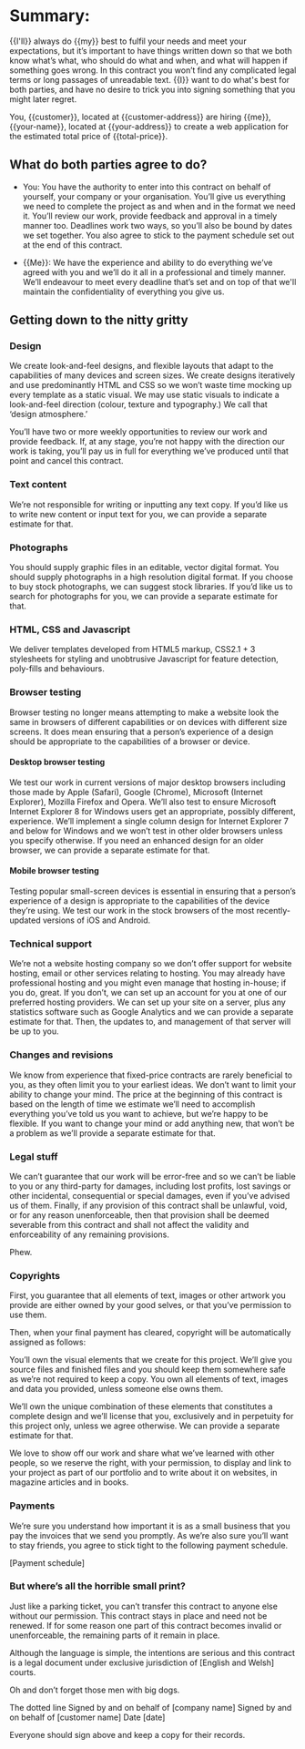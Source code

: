 # Summary:
{{I'll}} always do {{my}} best to fulfil your needs and meet your expectations, but it’s important to have things written down so that we both know what’s what, who should do what and when, and what will happen if something goes wrong. In this contract you won’t find any complicated legal terms or long passages of unreadable text. {{I}} want to do what's best for both parties, and have no desire to trick you into signing something that you might later regret.

You, {{customer}}, located at {{customer-address}} are hiring {{me}}, {{your-name}}, located at {{your-address}} to create a web application for the estimated total price of {{total-price}}.

## What do both parties agree to do?
* You: You have the authority to enter into this contract on behalf of yourself, your company or your organisation. You’ll give us everything we need to complete the project as and when and in the format we need it. You’ll review our work, provide feedback and approval in a timely manner too. Deadlines work two ways, so you’ll also be bound by dates we set together. You also agree to stick to the payment schedule set out at the end of this contract.

* {{Me}}: We have the experience and ability to do everything we’ve agreed with you and we’ll do it all in a professional and timely manner. We’ll endeavour to meet every deadline that’s set and on top of that we'll maintain the confidentiality of everything you give us.

## Getting down to the nitty gritty

### Design

We create look-and-feel designs, and flexible layouts that adapt to the capabilities of many devices and screen sizes. We create designs iteratively and use predominantly HTML and CSS so we won’t waste time mocking up every template as a static visual. We may use static visuals to indicate a look-and-feel direction (colour, texture and typography.) We call that ‘design atmosphere.’

You’ll have two or more weekly opportunities to review our work and provide feedback. If, at any stage, you’re not happy with the direction our work is taking, you’ll pay us in full for everything we’ve produced until that point and cancel this contract.

### Text content
We’re not responsible for writing or inputting any text copy. If you’d like us to write new content or input text for you, we can provide a separate estimate for that.

### Photographs
You should supply graphic files in an editable, vector digital format. You should supply photographs in a high resolution digital format. If you choose to buy stock photographs, we can suggest stock libraries. If you’d like us to search for photographs for you, we can provide a separate estimate for that.

### HTML, CSS and Javascript
We deliver templates developed from HTML5 markup, CSS2.1 + 3 stylesheets for styling and unobtrusive Javascript for feature detection, poly-fills and behaviours.

### Browser testing
Browser testing no longer means attempting to make a website look the same in browsers of different capabilities or on devices with different size screens. It does mean ensuring that a person’s experience of a design should be appropriate to the capabilities of a browser or device.

#### Desktop browser testing
We test our work in current versions of major desktop browsers including those made by Apple (Safari), Google (Chrome), Microsoft (Internet Explorer), Mozilla Firefox and Opera. We’ll also test to ensure Microsoft Internet Explorer 8 for Windows users get an appropriate, possibly different, experience. We’ll implement a single column design for Internet Explorer 7 and below for Windows and we won’t test in other older browsers unless you specify otherwise. If you need an enhanced design for an older browser, we can provide a separate estimate for that.

#### Mobile browser testing
Testing popular small-screen devices is essential in ensuring that a person’s experience of a design is appropriate to the capabilities of the device they’re using. We test our work in the stock browsers of the most recently-updated versions of iOS and Android.

### Technical support
We’re not a website hosting company so we don’t offer support for website hosting, email or other services relating to hosting. You may already have professional hosting and you might even manage that hosting in-house; if you do, great. If you don’t, we can set up an account for you at one of our preferred hosting providers. We can set up your site on a server, plus any statistics software such as Google Analytics and we can provide a separate estimate for that. Then, the updates to, and management of that server will be up to you.

### Changes and revisions
We know from experience that fixed-price contracts are rarely beneficial to you, as they often limit you to your earliest ideas. We don’t want to limit your ability to change your mind. The price at the beginning of this contract is based on the length of time we estimate we’ll need to accomplish everything you’ve told us you want to achieve, but we’re happy to be flexible. If you want to change your mind or add anything new, that won’t be a problem as we’ll provide a separate estimate for that.

### Legal stuff
We can’t guarantee that our work will be error-free and so we can’t be liable to you or any third-party for damages, including lost profits, lost savings or other incidental, consequential or special damages, even if you’ve advised us of them. Finally, if any provision of this contract shall be unlawful, void, or for any reason unenforceable, then that provision shall be deemed severable from this contract and shall not affect the validity and enforceability of any remaining provisions.

Phew.

### Copyrights
First, you guarantee that all elements of text, images or other artwork you provide are either owned by your good selves, or that you’ve permission to use them.

Then, when your final payment has cleared, copyright will be automatically assigned as follows:

You’ll own the visual elements that we create for this project. We’ll give you source files and finished files and you should keep them somewhere safe as we’re not required to keep a copy. You own all elements of text, images and data you provided, unless someone else owns them.

We’ll own the unique combination of these elements that constitutes a complete design and we’ll license that you, exclusively and in perpetuity for this project only, unless we agree otherwise. We can provide a separate estimate for that.

We love to show off our work and share what we’ve learned with other people, so we reserve the right, with your permission, to display and link to your project as part of our portfolio and to write about it on websites, in magazine articles and in books.

### Payments
We’re sure you understand how important it is as a small business that you pay the invoices that we send you promptly. As we’re also sure you’ll want to stay friends, you agree to stick tight to the following payment schedule.

[Payment schedule]

### But where’s all the horrible small print?
Just like a parking ticket, you can’t transfer this contract to anyone else without our permission. This contract stays in place and need not be renewed. If for some reason one part of this contract becomes invalid or unenforceable, the remaining parts of it remain in place.

Although the language is simple, the intentions are serious and this contract is a legal document under exclusive jurisdiction of [English and Welsh] courts.

Oh and don’t forget those men with big dogs.

The dotted line
Signed by and on behalf of [company name] Signed by and on behalf of [customer name] Date [date]

Everyone should sign above and keep a copy for their records.
